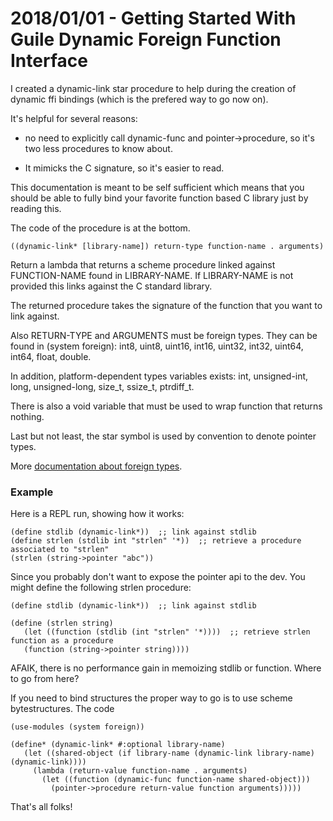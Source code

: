 # 2018/01/01 - Getting Started With Guile Dynamic Foreign Function Interface

I created a dynamic-link star procedure to help during the creation of
dynamic ffi bindings (which is the prefered way to go now on).

It's helpful for several reasons:

- no need to explicitly call dynamic-func and pointer->procedure, so
  it's two less procedures to know about.

- It mimicks the C signature, so it's easier to read.

This documentation is meant to be self sufficient which means that you
should be able to fully bind your favorite function based C library
just by reading this.

The code of the procedure is at the bottom.

```
((dynamic-link* [library-name]) return-type function-name . arguments)
```

Return a lambda that returns a scheme procedure linked against
FUNCTION-NAME found in LIBRARY-NAME. If LIBRARY-NAME is not provided
this links against the C standard library.

The returned procedure takes the signature of the function that you
want to link against.

Also RETURN-TYPE and ARGUMENTS must be foreign types. They can be
found in (system foreign): int8, uint8, uint16, int16, uint32, int32,
uint64, int64, float, double.

In addition, platform-dependent types variables exists: int,
unsigned-int, long, unsigned-long, size_t, ssize_t, ptrdiff_t.

There is also a void variable that must be used to wrap function that
returns nothing.

Last but not least, the star symbol is used by convention to denote
pointer types.

More [documentation about foreign types](https://www.gnu.org/software/guile/manual/html_node/Foreign-Types.html#Foreign-Types).

### Example

Here is a REPL run, showing how it works:

```
(define stdlib (dynamic-link*))  ;; link against stdlib
(define strlen (stdlib int "strlen" '*))  ;; retrieve a procedure associated to "strlen"
(strlen (string->pointer "abc"))
```

Since you probably don't want to expose the pointer api to the dev. You might define the following strlen procedure:

```
(define stdlib (dynamic-link*))  ;; link against stdlib

(define (strlen string)
   (let ((function (stdlib (int "strlen" '*))))  ;; retrieve strlen function as a procedure
   (function (string->pointer string))))
```

AFAIK, there is no performance gain in memoizing stdlib or function.
Where to go from here?

If you need to bind structures the proper way to go is to use scheme bytestructures.
The code

```
(use-modules (system foreign))

(define* (dynamic-link* #:optional library-name)
   (let ((shared-object (if library-name (dynamic-link library-name)
(dynamic-link))))
     (lambda (return-value function-name . arguments)
       (let ((function (dynamic-func function-name shared-object)))
         (pointer->procedure return-value function arguments)))))
```

That's all folks!
